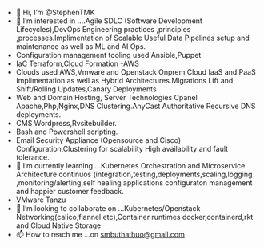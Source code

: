 - 👋 Hi, I’m @StephenTMK
- 👀 I’m interested in ....Agile SDLC (Software Development Lifecycles),DevOps Engineering practices ,principles ,processes.Implimentation of Scalable Useful Data Pipelines setup and maintenance as well as ML and AI Ops.
- Configuration management tooling used Ansible,Puppet
- IaC Terraform,Cloud Formation -AWS
- Clouds used AWS,Vmware and Openstack Onprem Cloud IaaS and PaaS Implimentation as well as Hybrid Architectures.Migrations Lift and Shift/Rolling Updates,Canary Deployments
- Web and Domain Hosting, Server Technologies Cpanel Apache,Php,Nginx,DNS Clustering.AnyCast Authoritative Recursive DNS deployments.
- CMS Wordpress,Rvsitebuilder.
- Bash and Powershell scripting.
- Email Security Appliance (Opensource and Cisco) Configuration,Clustering for scalability High availability and fault tolerance.
- 🌱 I’m currently learning ...Kubernetes Orchestration and Microservice Architecture continuos (integration,testing,deployments,scaling,logging ,monitoring/alerting,self healing applications configuraton management and happier customer feedback. 
- VMware Tanzu 
- 💞️ I’m looking to collaborate on ...Kubernetes/Openstack Networking(calico,flannel etc),Container runtimes docker,containerd,rkt and Cloud Native Storage 
- 📫 How to reach me ...on smbuthathuo@gmail.com

<!---
StephenTMK/StephenTMK is a ✨ special ✨ repository because its `README.md` (this file) appears on your GitHub profile.
You can click the Preview link to take a look at your changes.
--->
